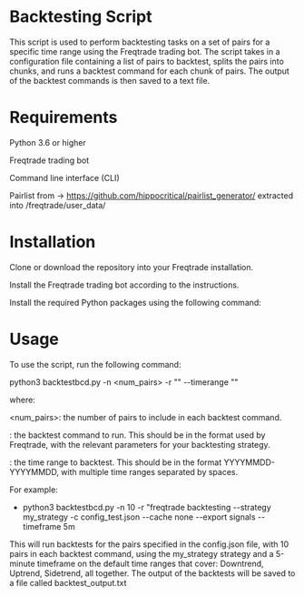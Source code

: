 # Backtesting Script
This script is used to perform backtesting tasks on a set of pairs for a specific time range using the Freqtrade trading bot. The script takes in a configuration file containing a list of pairs to backtest, splits the pairs into chunks, and runs a backtest command for each chunk of pairs. The output of the backtest commands is then saved to a text file.

# Requirements
Python 3.6 or higher

Freqtrade trading bot

Command line interface (CLI)

Pairlist from -> https://github.com/hippocritical/pairlist_generator/ extracted into /freqtrade/user_data/

# Installation
Clone or download the repository into your Freqtrade installation.

Install the Freqtrade trading bot according to the instructions.

Install the required Python packages using the following command:

# Usage
To use the script, run the following command:

python3 backtestbcd.py -n <num_pairs> -r "<command>" --timerange "<timerange>"

where:

<num_pairs>: the number of pairs to include in each backtest command.

<command>: the backtest command to run. This should be in the format used by Freqtrade, with the relevant parameters for your backtesting strategy.

<timerange>: the time range to backtest. This should be in the format YYYYMMDD-YYYYMMDD, with multiple time ranges separated by spaces.

For example:

- python3 backtestbcd.py -n 10 -r "freqtrade backtesting --strategy my_strategy -c config_test.json --cache none --export signals --timeframe 5m

This will run backtests for the pairs specified in the config.json file, with 10 pairs in each backtest command, using the my_strategy strategy and a 5-minute timeframe on the default time ranges that cover: Downtrend, Uptrend, Sidetrend, all together. The output of the backtests will be saved to a file called backtest_output.txt
